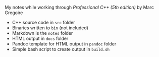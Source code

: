 My notes while working through *Professional C++ (5th edition)* by Marc Gregoire

- C++ source code in `src` folder
- Binaries written to `bin` (not included)
- Markdown is the `notes` folder
- HTML output in `docs` folder
- Pandoc template for HTML output in `pandoc` folder
- Simple bash script to create output in `build.sh` 
